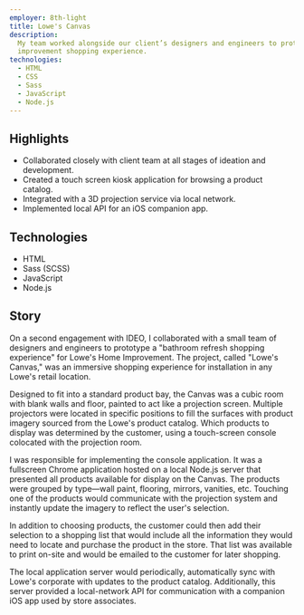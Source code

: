 ```yaml
---
employer: 8th-light
title: Lowe's Canvas
description:
  My team worked alongside our client’s designers and engineers to prototype an immersive home
  improvement shopping experience.
technologies:
  - HTML
  - CSS
  - Sass
  - JavaScript
  - Node.js
---
```


## Highlights

- Collaborated closely with client team at all stages of ideation and development.
- Created a touch screen kiosk application for browsing a product catalog.
- Integrated with a 3D projection service via local network.
- Implemented local API for an iOS companion app.

## Technologies

- HTML
- Sass (SCSS)
- JavaScript
- Node.js

## Story

On a second engagement with IDEO, I collaborated with a small team of designers and engineers to
prototype a "bathroom refresh shopping experience" for Lowe's Home Improvement. The project, called
"Lowe's Canvas," was an immersive shopping experience for installation in any Lowe's retail
location.

Designed to fit into a standard product bay, the Canvas was a cubic room with blank walls and floor,
painted to act like a projection screen. Multiple projectors were located in specific positions to
fill the surfaces with product imagery sourced from the Lowe's product catalog. Which products to
display was determined by the customer, using a touch-screen console colocated with the projection
room.

I was responsible for implementing the console application. It was a fullscreen Chrome application
hosted on a local Node.js server that presented all products available for display on the Canvas.
The products were grouped by type—wall paint, flooring, mirrors, vanities, etc. Touching one of the
products would communicate with the projection system and instantly update the imagery to reflect
the user's selection.

In addition to choosing products, the customer could then add their selection to a shopping list
that would include all the information they would need to locate and purchase the product in the
store. That list was available to print on-site and would be emailed to the customer for later
shopping.

The local application server would periodically, automatically sync with Lowe's corporate with
updates to the product catalog. Additionally, this server provided a local-network API for
communication with a companion iOS app used by store associates.
